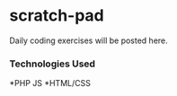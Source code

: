 # scratch-pad #
Daily coding exercises will be posted here.

### Technologies Used ###

*PHP
JS
*HTML/CSS

